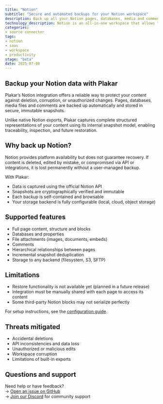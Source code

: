 ```yaml
---
title: "Notion"
subtitle: "Secure and automated backups for your Notion workspace"
description: Back up all your Notion pages, databases, media and comments using Plakar. Immutable, encrypted, and restorable to any workspace.
technology_description: Notion is an all-in-one workspace that allows teams to write, plan, and organize everything from docs and wikis to project management boards.
categories:
- source connector
tags:
- notion
- saas
- workspace
- productivity
stage: "beta"
date: 2025-07-08
---
```

## Backup your Notion data with Plakar

Plakar’s Notion integration offers a reliable way to protect your content against deletion, corruption, or unauthorized changes. Pages, databases, media files and comments are backed up automatically and stored in secure, immutable snapshots.

Unlike native Notion exports, Plakar captures complete structured representations of your content using its internal snapshot model, enabling traceability, inspection, and future restoration.

## Why back up Notion?

Notion provides platform availability but does not guarantee recovery. If content is deleted, edited by mistake, or compromised via API or integrations, it is lost permanently without a user-managed backup.

With Plakar:

- Data is captured using the official Notion API
- Snapshots are cryptographically verified and immutable
- Each backup is self-contained and browsable
- Your storage backend is fully configurable (local, cloud, object storage)

## Supported features

- Full page content, structure and blocks
- Databases and properties
- File attachments (images, documents, embeds)
- Comments
- Hierarchical relationships between pages
- Incremental snapshot deduplication
- Storage to any backend (filesystem, S3, SFTP)

## Limitations

- Restore functionality is not available yet (planned in a future release)
- Integration must be manually shared with each page to access its content
- Some third-party Notion blocks may not serialize perfectly

For setup instructions, see the [configuration guide](/docs/main/integrations/notion).

## Threats mitigated

- Accidental deletions
- API inconsistencies and data loss
- Unauthorized or malicious edits
- Workspace corruption
- Limitations of built-in exports

## Questions and support

Need help or have feedback?  
→ [Open an issue on GitHub](https://github.com/PlakarKorp/integration-notion/issues/new)  
→ [Join our Discord](https://discord.gg/xjkbsWgyDZ) for community support